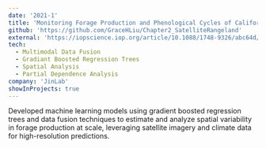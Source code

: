 ```yaml
---
date: '2021-1'
title: 'Monitoring Forage Production and Phenological Cycles of California Rangelands'
github: 'https://github.com/GraceHLiu/Chapter2_SatelliteRangeland'
external: 'https://iopscience.iop.org/article/10.1088/1748-9326/abc64d/pdf'
tech:
  - Multimodal Data Fusion
  - Gradiant Boosted Regression Trees
  - Spatial Analysis
  - Partial Dependence Analysis
company: 'JinLab'
showInProjects: true
---
```


Developed machine learning models using gradient boosted regression trees and data fusion techniques to estimate and analyze spatial variability in forage production at scale, leveraging satellite imagery and climate data for high-resolution predictions.
